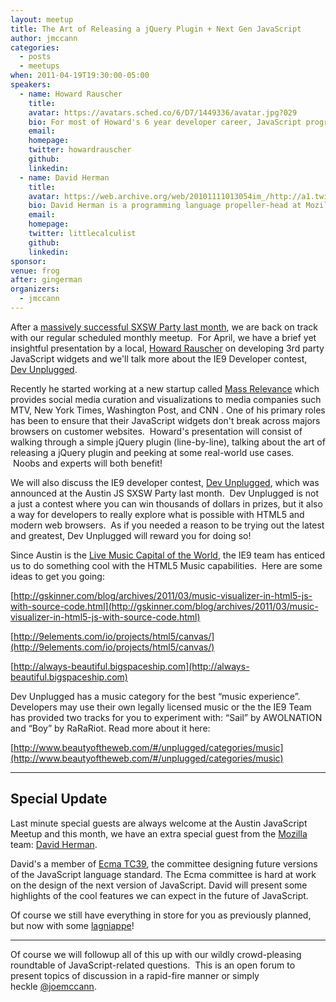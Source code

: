 ```yaml
---
layout: meetup
title: The Art of Releasing a jQuery Plugin + Next Gen JavaScript
author: jmccann
categories:
  - posts
  - meetups
when: 2011-04-19T19:30:00-05:00
speakers:
  - name: Howard Rauscher
    title:
    avatar: https://avatars.sched.co/6/D7/1449336/avatar.jpg?029
    bio: For most of Howard's 6 year developer career, JavaScript programming has been an everyday thing. He's been *lucky* enough to work on projects that were highly coupled to <a href="http://www.prototypejs.org/">Prototype</a> and <a href="http://jquery.com">jQuery</a> before the libraries had good test coverage for IE6. This gave Howard the opportunity to become very familiar with the internals of those libraries and over time he was able to master the internals and was able to contribute some patches back.
    email:
    homepage:
    twitter: howardrauscher
    github:
    linkedin:
  - name: David Herman
    title:
    avatar: https://web.archive.org/web/20101111013054im_/http://a1.twimg.com/profile_images/627413341/webcam-face_bigger.jpg
    bio: David Herman is a programming language propeller-head at Mozilla, where he works on the design of next-generation languages and language features.
    email:
    homepage:
    twitter: littlecalculist
    github:
    linkedin:
sponsor:
venue: frog
after: gingerman
organizers:
  - jmccann
---
```


After a [massively successful SXSW Party last month][1], we are back on track with our regular scheduled monthly meetup.  For April, we have a brief yet insightful presentation by a local, [Howard Rauscher][2] on developing 3rd party JavaScript widgets and we'll talk more about the IE9 Developer contest, [Dev Unplugged][3].

Recently he started working at a new startup called [Mass Relevance][6] which provides social media curation and visualizations to media companies such MTV, New York Times, Washington Post, and CNN . One of his primary roles has been to ensure that their JavaScript widgets don't break across majors browsers on customer websites.  Howard's presentation will consist of walking through a simple jQuery plugin (line-by-line), talking about the art of releasing a jQuery plugin and peeking at some real-world use cases.  Noobs and experts will both benefit!

We will also discuss the IE9 developer contest, [Dev Unplugged][3], which was announced at the Austin JS SXSW Party last month.  Dev Unplugged is not a just a contest where you can win thousands of dollars in prizes, but it also a way for developers to really explore what is possible with HTML5 and modern web browsers.  As if you needed a reason to be trying out the latest and greatest, Dev Unplugged will reward you for doing so!

Since Austin is the [Live Music Capital of the World][7], the IE9 team has enticed us to do something cool with the HTML5 Music capabilities.  Here are some ideas to get you going:

<!-- p.p1 {margin: 0.0px 0.0px 13.0px 0.0px; text-indent: -24.0px; font: 15.0px Calibri; color: #06438f} span.s1 {font: 9.0px 'Times New Roman'; color: #235384} span.s2 {font: 15.0px Calibri; text-decoration: underline ; color: #06438f} span.s3 {font: 15.0px Symbol; color: #235384} -->

[http://gskinner.com/blog/archives/2011/03/music-visualizer-in-html5-js-with-source-code.html](http://gskinner.com/blog/archives/2011/03/music-visualizer-in-html5-js-with-source-code.html)

[http://9elements.com/io/projects/html5/canvas/](http://9elements.com/io/projects/html5/canvas/)

[http://always-beautiful.bigspaceship.com](http://always-beautiful.bigspaceship.com)

Dev Unplugged has a music category for the best “music experience”.  Developers may use their own legally licensed music or the the IE9 Team has provided two tracks for you to experiment with: “Sail” by AWOLNATION and “Boy” by RaRaRiot. Read more about it here:

[http://www.beautyoftheweb.com/#/unplugged/categories/music](http://www.beautyoftheweb.com/#/unplugged/categories/music)

---

## Special Update

Last minute special guests are always welcome at the Austin JavaScript Meetup and this month, we have an extra special guest from the [Mozilla][11] team: [David Herman][12].

David's a member of [Ecma TC39][14], the committee designing future versions of the JavaScript language standard. The Ecma committee is hard at work on the design of the next version of JavaScript. David will present some highlights of the cool features we can expect in the future of JavaScript.

Of course we still have everything in store for you as previously planned, but now with some [lagniappe][15]!

---

Of course we will followup all of this up with our wildly crowd-pleasing roundtable of JavaScript-related questions.  This is an open forum to present topics of discussion in a rapid-fire manner or simply heckle [@joemccann][10].

 [1]: http://austinjavascript.com/2011-austin-javascript-sxsw-party-wrapup/
 [2]: http://twitter.com/howardrauscher
 [3]: http://www.beautyoftheweb.com/#/unplugged
 [6]: http://www.massrelevance.com/
 [7]: http://www.ci.austin.tx.us/music/
 [8]: http://gskinner.com/blog/archives/2011/03/music-visualizer-in-html5-js-with-source-code.html
 [9]: http://9elements.com/io/projects/html5/canvas/
 [10]: http://twitter.com/joemccann
 [11]: http://www.mozilla.org/
 [12]: http://twitter.com/littlecalculist
 [13]: http://blog.mozilla.com/dherman
 [14]: http://www.ecma-international.org/memento/TC39.htm
 [15]: http://en.wikipedia.org/wiki/Lagniappe
